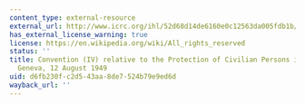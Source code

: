 ```yaml
---
content_type: external-resource
external_url: http://www.icrc.org/ihl/52d68d14de6160e0c12563da005fdb1b/6756482d86146898c125641e004aa3c5?OpenDocument
has_external_license_warning: true
license: https://en.wikipedia.org/wiki/All_rights_reserved
status: ''
title: Convention (IV) relative to the Protection of Civilian Persons in Time of War.
  Geneva, 12 August 1949
uid: d6fb230f-c2d5-43aa-8de7-524b79e9ed6d
wayback_url: ''
---
```

